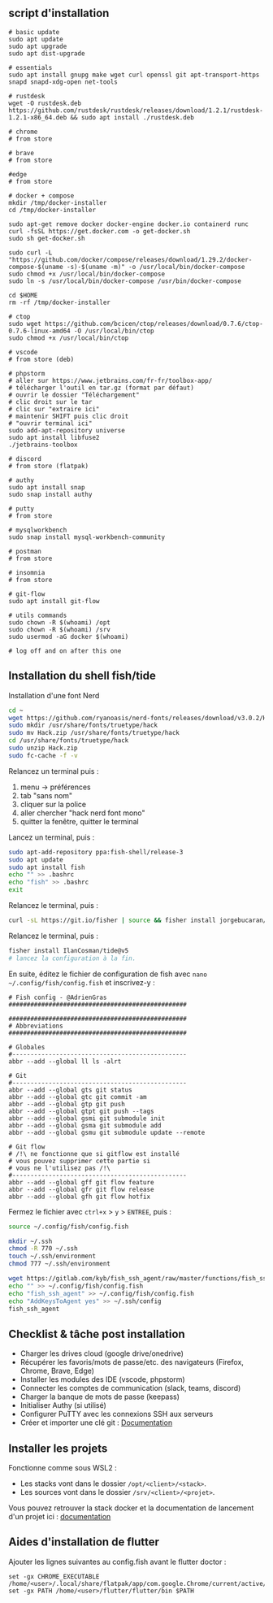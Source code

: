 
## script d'installation
```shell
# basic update
sudo apt update
sudo apt upgrade
sudo apt dist-upgrade

# essentials
sudo apt install gnupg make wget curl openssl git apt-transport-https snapd snapd-xdg-open net-tools

# rustdesk
wget -O rustdesk.deb https://github.com/rustdesk/rustdesk/releases/download/1.2.1/rustdesk-1.2.1-x86_64.deb && sudo apt install ./rustdesk.deb

# chrome
# from store

# brave
# from store

#edge
# from store

# docker + compose
mkdir /tmp/docker-installer 
cd /tmp/docker-installer 

sudo apt-get remove docker docker-engine docker.io containerd runc
curl -fsSL https://get.docker.com -o get-docker.sh
sudo sh get-docker.sh

sudo curl -L "https://github.com/docker/compose/releases/download/1.29.2/docker-compose-$(uname -s)-$(uname -m)" -o /usr/local/bin/docker-compose
sudo chmod +x /usr/local/bin/docker-compose
sudo ln -s /usr/local/bin/docker-compose /usr/bin/docker-compose

cd $HOME
rm -rf /tmp/docker-installer 

# ctop
sudo wget https://github.com/bcicen/ctop/releases/download/0.7.6/ctop-0.7.6-linux-amd64 -O /usr/local/bin/ctop
sudo chmod +x /usr/local/bin/ctop

# vscode
# from store (deb)

# phpstorm
# aller sur https://www.jetbrains.com/fr-fr/toolbox-app/
# télécharger l'outil en tar.gz (format par défaut)
# ouvrir le dossier "Téléchargement"
# clic droit sur le tar
# clic sur "extraire ici"
# maintenir SHIFT puis clic droit
# "ouvrir terminal ici"
sudo add-apt-repository universe
sudo apt install libfuse2
./jetbrains-toolbox

# discord
# from store (flatpak)

# authy
sudo apt install snap
sudo snap install authy

# putty
# from store

# mysqlworkbench
sudo snap install mysql-workbench-community

# postman
# from store

# insomnia
# from store

# git-flow
sudo apt install git-flow

# utils commands
sudo chown -R $(whoami) /opt
sudo chown -R $(whoami) /srv
sudo usermod -aG docker $(whoami) 

# log off and on after this one
```

## Installation du shell fish/tide

Installation d'une font Nerd
```bash
cd ~
wget https://github.com/ryanoasis/nerd-fonts/releases/download/v3.0.2/Hack.zip
sudo mkdir /usr/share/fonts/truetype/hack
sudo mv Hack.zip /usr/share/fonts/truetype/hack
cd /usr/share/fonts/truetype/hack
sudo unzip Hack.zip
sudo fc-cache -f -v
```

Relancez un terminal puis :

1. menu -> préférences
2. tab "sans nom"
3. cliquer sur la police
4. aller chercher "hack nerd font mono"
5. quitter la fenêtre, quitter le terminal

Lancez un terminal, puis :

```bash
sudo apt-add-repository ppa:fish-shell/release-3
sudo apt update
sudo apt install fish
echo "" >> .bashrc
echo "fish" >> .bashrc
exit
```

Relancez le terminal, puis :


```bash
curl -sL https://git.io/fisher | source && fisher install jorgebucaran/fisher
```

Relancez le terminal, puis :

```bash
fisher install IlanCosman/tide@v5
# lancez la configuration à la fin.
```

En suite, éditez le fichier de configuration de fish avec `nano ~/.config/fish/config.fish` et inscrivez-y :

```text
# Fish config - @AdrienGras
#################################################

#################################################
# Abbreviations
#################################################

# Globales
#------------------------------------------------
abbr --add --global ll ls -alrt

# Git
#------------------------------------------------
abbr --add --global gts git status
abbr --add --global gtc git commit -am 
abbr --add --global gtp git push
abbr --add --global gtpt git push --tags
abbr --add --global gsmi git submodule init
abbr --add --global gsma git submodule add
abbr --add --global gsmu git submodule update --remote

# Git flow
# /!\ ne fonctionne que si gitflow est installé
# vous pouvez supprimer cette partie si
# vous ne l'utilisez pas /!\
#------------------------------------------------
abbr --add --global gff git flow feature
abbr --add --global gfr git flow release
abbr --add --global gfh git flow hotfix
```

Fermez le fichier avec `ctrl+x` > `y` > `ENTREE`, puis :

```bash
source ~/.config/fish/config.fish

mkdir ~/.ssh
chmod -R 770 ~/.ssh
touch ~/.ssh/environment
chmod 777 ~/.ssh/environment

wget https://gitlab.com/kyb/fish_ssh_agent/raw/master/functions/fish_ssh_agent.fish -P ~/.config/fish/functions/
echo "" >> ~/.config/fish/config.fish
echo "fish_ssh_agent" >> ~/.config/fish/config.fish
echo "AddKeysToAgent yes" >> ~/.ssh/config
fish_ssh_agent
```

## Checklist & tâche post installation
* Charger les drives cloud (google drive/onedrive)
* Récupérer les favoris/mots de passe/etc. des navigateurs (Firefox, Chrome, Brave, Edge)
* Installer les modules des IDE (vscode, phpstorm)
* Connecter les comptes de communication (slack, teams, discord)
* Charger la banque de mots de passe (keepass)
* Initialiser Authy (si utilisé)
* Configurer PuTTY avec les connexions SSH aux serveurs
* Créer et importer une clé git : [Documentation](/technical/docs/github-keys)

## Installer les projets
Fonctionne comme sous WSL2 :
* Les stacks vont dans le dossier `/opt/<client>/<stack>`.
* Les sources vont dans le dossier `/srv/<client>/<projet>`.

Vous pouvez retrouver la stack docker et la documentation de lancement d'un projet
ici : [documentation](https://github.com/dijon-freelancers/docker-apiplatform-next)

## Aides d'installation de flutter

Ajouter les lignes suivantes au config.fish avant le flutter doctor :
```
set -gx CHROME_EXECUTABLE /home/<user>/.local/share/flatpak/app/com.google.Chrome/current/active/export/bin/com.google.Chrome
set -gx PATH /home/<user>/flutter/flutter/bin $PATH
```

